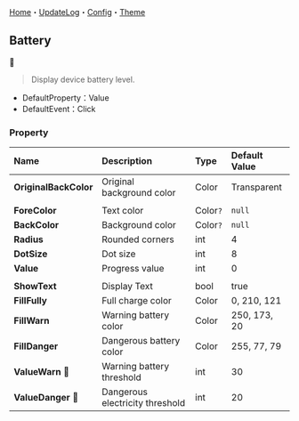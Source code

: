 ﻿[Home](../Home.md)・[UpdateLog](../UpdateLog.md)・[Config](../Config.md)・[Theme](../Theme.md)

## Battery
👚

> Display device battery level.

- DefaultProperty：Value
- DefaultEvent：Click

### Property

Name | Description | Type | Default Value |
:--|:--|:--|:--|
**OriginalBackColor** | Original background color | Color | Transparent |
||||
**ForeColor** | Text color | Color`?` | `null` |
**BackColor** | Background color | Color`?` | `null` |
**Radius** | Rounded corners | int | 4 |
**DotSize** | Dot size | int | 8 |
**Value** | Progress value | int | 0 |
||||
**ShowText** | Display Text | bool | true |
**FillFully** | Full charge color | Color | 0, 210, 121 |
**FillWarn** | Warning battery color | Color | 250, 173, 20 |
**FillDanger** | Dangerous battery color | Color | 255, 77, 79 |
**ValueWarn** 🔴 | Warning battery threshold | int | 30 |
**ValueDanger** 🔴 | Dangerous electricity threshold | int | 20 |